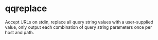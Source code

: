 # qqreplace
Accept URLs on stdin, replace all query string values with a user-supplied value, only output each combination of query string parameters once per host and path.
